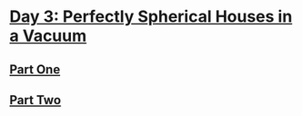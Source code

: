 # [Day 3: Perfectly Spherical Houses in a Vacuum](https://adventofcode.com/2015/day/3)

## [Part One](https://adventofcode.com/2015/day/3#part1)

## [Part Two](https://adventofcode.com/2015/day/3#part2)
